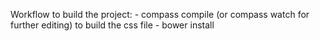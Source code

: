 Workflow to build the project:
    - compass compile (or compass watch for further editing) to build the css file
    - bower install

